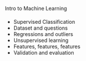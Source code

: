 Intro to Machine Learning   
####
* Supervised Classification
* Dataset and questions
* Regressions and outliers
* Unsupervised learning
* Features, features, features
* Validation and evaluation
